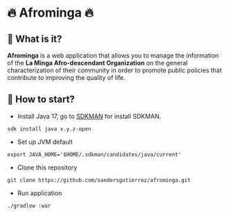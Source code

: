 # :fire: Afrominga :fire:

## :thought_balloon: What is it?

**Afrominga** is a web application that allows you to manage the information of the
**La Minga Afro-descendant Organization** on the general characterization of their community
in order to promote public policies that contribute to improving the quality of life.

## :checkered_flag: How to start?

- Install Java 17, go to [SDKMAN](https://sdkman.io/install) for install SDKMAN.

```shell
sdk install java x.y.z-open
```

- Set up JVM default

```shell
export JAVA_HOME='$HOME/.sdkman/candidates/java/current'
```

- Clone this repository

```shell
git clone https://github.com/sandersgutierrez/afrominga.git
```

- Run application

```shell
./gradlew :war
```